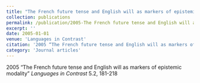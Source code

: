 ```yaml
---
title: "The French future tense and English will as markers of epistemic modality"
collection: publications
permalink: /publication/2005-The French future tense and English will as markers of epistemic modality
excerpt: ''
date: 2005-01-01
venue: 'Languages in Contrast'
citation: '2005 “The French future tense and English will as markers of epistemic modality” <i>Languages in Contrast</i> 5.2, 181-218'
category: 'Journal articles'
---
```

2005 “The French future tense and English will as markers of epistemic modality” <i>Languages in Contrast</i> 5.2, 181-218